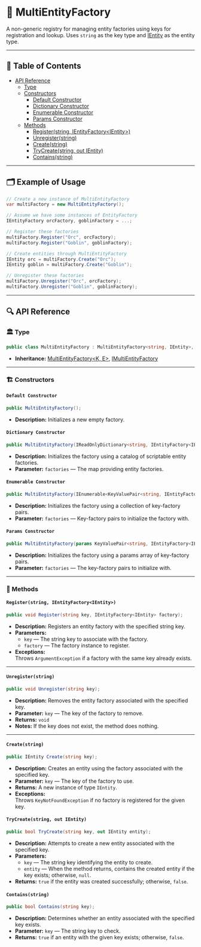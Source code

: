 # 🧩 MultiEntityFactory

А non-generic registry for managing entity factories
using keys for registration and lookup. Uses `string` as the key type and [IEntity](../Entities/IEntity.md) as the
entity type.

---

## 📑 Table of Contents

- [API Reference](#-api-reference)
    - [Type](#-type)
    - [Constructors](#-constructors)
        - [Default Constructor](#default-constructor)
        - [Dictionary Constructor](#dictionary-constructor)
        - [Enumerable Constructor](#enumerable-constructor)
        - [Params Constructor](#params-constructor)
    - [Methods](#-methods)
        - [Register(string, IEntityFactory\<IEntity>)](#registerstring-ientityfactoryientity)
        - [Unregister(string)](#unregisterstring)
        - [Create(string)](#createstring)
        - [TryCreate(string, out IEntity)](#trycreatestring-out-ientity)
        - [Contains(string)](#containsstring)

---

## 🗂 Example of Usage

```csharp
// Create a new instance of MultiEntityFactory
var multiFactory = new MultiEntityFactory();

// Assume we have some instances of EntityFactory
IEntityFactory orcFactory, goblinFactory = ...;

// Register these factories
multiFactory.Register("Orc", orcFactory);
multiFactory.Register("Goblin", goblinFactory);

// Create entities through MultiEntityFactory
IEntity orc = multiFactory.Create("Orc");
IEntity goblin = multiFactory.Create("Goblin");

// Unregister these factories
multiFactory.Unregister("Orc", orcFactory);
multiFactory.Unregister("Goblin", goblinFactory);
```

---

## 🔍 API Reference

### 🏛️ Type <div id="-type"></div>

```csharp
public class MultiEntityFactory : MultiEntityFactory<string, IEntity>, IMultiEntityFactory
```

- **Inheritance:** [MultiEntityFactory<K, E>](MultiEntityFactory%601.md),
  [IMultiEntityFactory](IMultiEntityFactory.md)

---

<div id="-constructors"></div>

### 🏗️ Constructors

#### `Default Constructor`

```csharp
public MultiEntityFactory();
```

- **Description:** Initializes a new empty factory.

#### `Dictionary Constructor`

```csharp
public MultiEntityFactory(IReadOnlyDictionary<string, IEntityFactory<IEntity>> factories);
```

- **Description:** Initializes the factory using a catalog of scriptable entity factories.
- **Parameter:** `factories` — The map providing entity factories.

#### `Enumerable Constructor`

```csharp
public MultiEntityFactory(IEnumerable<KeyValuePair<string, IEntityFactory<IEntity>>> factories);
```

- **Description:** Initializes the factory using a collection of key-factory pairs.
- **Parameter:** `factories` — Key-factory pairs to initialize the factory with.

#### `Params Constructor`

```csharp
public MultiEntityFactory(params KeyValuePair<string, IEntityFactory<IEntity>>[] factories);
```

- **Description:** Initializes the factory using a params array of key-factory pairs.
- **Parameter:** `factories` — The key-factory pairs to initialize with.

---

### 🏹 Methods

#### `Register(string, IEntityFactory<IEntity>)`

```csharp
public void Register(string key, IEntityFactory<IEntity> factory);
```

- **Description:** Registers an entity factory with the specified string key.
- **Parameters:**
    - `key` — The string key to associate with the factory.
    - `factory` — The factory instance to register.
- **Exceptions:**  
  Throws `ArgumentException` if a factory with the same key already exists.

---

#### `Unregister(string)`

```csharp
public void Unregister(string key);
```

- **Description:** Removes the entity factory associated with the specified key.
- **Parameter:** `key` — The key of the factory to remove.
- **Returns:** `void`
- **Notes:** If the key does not exist, the method does nothing.

---

#### `Create(string)`

```csharp
public IEntity Create(string key);
```

- **Description:** Creates an entity using the factory associated with the specified key.
- **Parameter:** `key` — The key of the factory to use.
- **Returns:** A new instance of type `IEntity`.
- **Exceptions:**  
  Throws `KeyNotFoundException` if no factory is registered for the given key.

#### `TryCreate(string, out IEntity)`

```csharp
public bool TryCreate(string key, out IEntity entity);  
```

- **Description:** Attempts to create a new entity associated with the specified key.
- **Parameters:**
    - `key` — The string key identifying the entity to create.
    - `entity` — When the method returns, contains the created entity if the key exists; otherwise, `null`.
- **Returns:** `true` if the entity was created successfully; otherwise, `false`.

#### `Contains(string)`

```csharp
public bool Contains(string key);  
```

- **Description:** Determines whether an entity associated with the specified key exists.
- **Parameter:** `key` — The string key to check.
- **Returns:** `true` if an entity with the given key exists; otherwise, `false`.